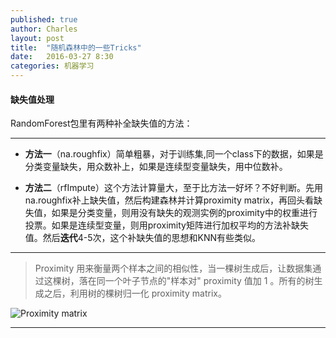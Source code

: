 ```yaml
---
published: true
author: Charles
layout: post
title:  "随机森林中的一些Tricks"
date:   2016-03-27 8:30
categories: 机器学习
---
```


####  缺失值处理

RandomForest包里有两种补全缺失值的方法：

---

- **方法一**（na.roughfix）简单粗暴，对于训练集,同一个class下的数据，如果是分类变量缺失，用众数补上，如果是连续型变量缺失，用中位数补。

- **方法二**（rfImpute）这个方法计算量大，至于比方法一好坏？不好判断。先用na.roughfix补上缺失值，然后构建森林并计算proximity matrix，再回头看缺失值，如果是分类变量，则用没有缺失的观测实例的proximity中的权重进行投票。如果是连续型变量，则用proximity矩阵进行加权平均的方法补缺失值。然后**迭代**4-5次，这个补缺失值的思想和KNN有些类似。

---

> Proximity 用来衡量两个样本之间的相似性，当一棵树生成后，让数据集通过这棵树，落在同一个叶子节点的"样本对" proximity 值加 1 。所有的树生成之后，利用树的棵树归一化 proximity matrix。

![Proximity matrix][1]

---



[1]:http://7xjbdi.com1.z0.glb.clouddn.com/proximity_matrix.png?imageView2/2/w/300
